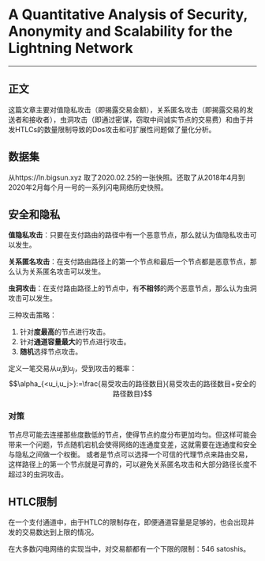 <!--
 * @Author: ZhXZhao
 * @Date: 2020-06-17 10:39:08
 * @LastEditors: ZhXZhao
 * @LastEditTime: 2020-06-17 14:29:11
 * @Description:
-->
# A Quantitative Analysis of Security, Anonymity and Scalability for the Lightning Network

---


## 正文

这篇文章主要对值隐私攻击（即揭露交易金额），关系匿名攻击（即揭露交易的发送者和接收者），虫洞攻击（即通过密谋，窃取中间诚实节点的交易费）和由于并发HTLCs的数量限制导致的Dos攻击和可扩展性问题做了量化分析。

## 数据集

从https://ln.bigsun.xyz 取了2020.02.25的一张快照。还取了从2018年4月到2020年2月每个月一号的一系列闪电网络历史快照。

## 安全和隐私

**值隐私攻击**：只要在支付路由的路径中有一个恶意节点，那么就认为值隐私攻击可以发生。

**关系匿名攻击**：在支付路由路径上的第一个节点和最后一个节点都是恶意节点，那么认为关系匿名攻击可以发生。

**虫洞攻击**：在支付路由路径上的节点中，有**不相邻**的两个恶意节点，那么认为虫洞攻击可以发生。

三种攻击策略：
1. 针对**度最高**的节点进行攻击。
2. 针对**通道容量最大**的节点进行攻击。
3. **随机**选择节点攻击。

定义一笔交易从$u_i$到$u_j$，受到攻击的概率：
$$\alpha_{<u_i,u_j>}:=\frac{易受攻击的路径数目}{易受攻击的路径数目+安全的路径数目}$$

### 对策

节点尽可能去连接那些度数低的节点，使得节点的度分布更加均匀。但这样可能会带来一个问题，节点随机宕机会使得网络的连通度变差，这就需要在连通度和安全与隐私之间做一个权衡。
或者是节点可以选择一个可信的代理节点来路由交易，这样路径上的第一个节点就是可靠的，可以避免关系匿名攻击和大部分路径长度不超过3的虫洞攻击。

## HTLC限制

在一个支付通道中，由于HTLC的限制存在，即便通道容量是足够的，也会出现并发的交易数达到上限的情况。

在大多数闪电网络的实现当中，对交易额都有一个下限的限制：546 satoshis。
